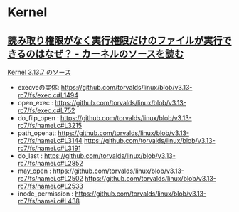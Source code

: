 # Kernel

## [読み取り権限がなく実行権限だけのファイルが実行できるのはなぜ？ - カーネルのソースを読む](http://nekogata.hatenablog.com/entry/2014/03/28/060547)

[Kernel 3.13.7 のソース](https://github.com/torvalds/linux/tree/v3.13-rc7)

* execveの実体: https://github.com/torvalds/linux/blob/v3.13-rc7/fs/exec.c#L1494
* open_exec : https://github.com/torvalds/linux/blob/v3.13-rc7/fs/exec.c#L752
* do_filp_open : https://github.com/torvalds/linux/blob/v3.13-rc7/fs/namei.c#L3215
* path_openat: https://github.com/torvalds/linux/blob/v3.13-rc7/fs/namei.c#L3144
               https://github.com/torvalds/linux/blob/v3.13-rc7/fs/namei.c#L3191
* do_last : https://github.com/torvalds/linux/blob/v3.13-rc7/fs/namei.c#L2852
* may_open : https://github.com/torvalds/linux/blob/v3.13-rc7/fs/namei.c#L2502
             https://github.com/torvalds/linux/blob/v3.13-rc7/fs/namei.c#L2533
* inode_permission : https://github.com/torvalds/linux/blob/v3.13-rc7/fs/namei.c#L438
